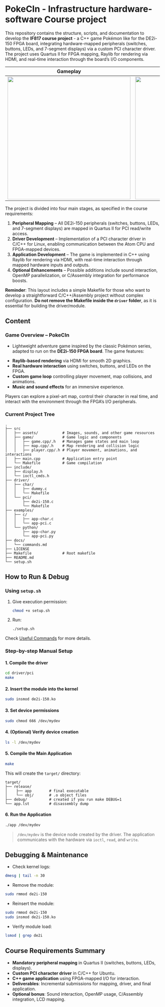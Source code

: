# PokeCIn - Infrastructure hardware-software Course project
This repository contains the structure, scripts, and documentation to develop the **IF817 course project** - a C++ game Pokémon like for the DE2i-150 FPGA board, integrating hardware-mapped peripherals (switches, buttons, LEDs, and 7-segment displays) via a custom PCI character driver. The project uses Quartus II for FPGA mapping, Raylib for rendering via HDMI, and real-time interaction through the board’s I/O components.

| Gameplay |  FPGA DE2i-150  |
|--------------------------------|------------------|
| <img src="https://github.com/user-attachments/assets/2aa637e0-b757-4ccb-959d-1b2f771c2101" width="400"> | <img src="https://github.com/user-attachments/assets/ed2309d3-5dc9-4cba-8f10-6994ca743b21" width="400"> |


The project is divided into four main stages, as specified in the course requirements:

1. **Peripheral Mapping** – All DE2i-150 peripherals (switches, buttons, LEDs, and 7-segment displays) are mapped in Quartus II for PCI read/write access.
2. **Driver Development** – Implementation of a PCI character driver in C/C++ for Linux, enabling communication between the Atom CPU and FPGA-mapped devices.
3. **Application Development** – The game is implemented in C++ using Raylib for rendering via HDMI, with real-time interaction through mapped hardware inputs and outputs.
4. **Optional Enhancements** – Possible additions include sound interaction, OpenMP parallelization, or C/Assembly integration for performance boosts.

**Reminder**: This layout includes a simple Makefile for those who want to develop a straightforward C/C++/Assembly project without complex configuration. **Do not remove the Makefile inside the `driver` folder**, as it is essential for building the driver/module.

## Content

### Game Overview – PokeCIn
- Lightweight adventure game inspired by the classic Pokémon series, adapted to run on the **DE2i-150 FPGA board**.
The game features:

* **Raylib-based rendering** via HDMI for smooth 2D graphics.
* **Real hardware interaction** using switches, buttons, and LEDs on the FPGA.
* **Custom game loop** controlling player movement, map collisions, and animations.
* **Music and sound effects** for an immersive experience.

Players can explore a pixel-art map, control their character in real time, and interact with the environment through the FPGA’s I/O peripherals.

### Current Project Tree

```
.
├── src
│   ├── assets/           # Images, sounds, and other game resources
│   ├── game/             # Game logic and components
│   │   ├── game.cpp/.h   # Manages game states and main loop
│   │   ├── map.cpp/.h    # Map rendering and collision logic
│   │   ├── player.cpp/.h # Player movement, animations, and interactions
│   ├── main.cpp          # Application entry point
│   └── Makefile          # Game compilation
├── include/
│   ├── display.h
│   └── ioctl_cmds.h
├── driver/
│   ├── char/
│   │   ├── dummy.c
│   │   └── Makefile
│   └── pci/
│       ├── de2i-150.c
│       └── Makefile
├── exemples/
│   ├── c/
│   │   ├── app-char.c
│   │   └── app-pci.c
│   └── python/
│       ├── app-char.py
│       └── app-pci.py
├── docs/
│   └── commands.md
├── LICENSE
├── Makefile              # Root makefile
├── README.md
└── setup.sh
```

## How to Run & Debug

### Using `setup.sh`

1. Give execution permission:

   ```bash
   chmod +x setup.sh
   ```

2. Run:

   ```bash
   ./setup.sh
   ```

Check [Useful Commands](docs/commands.md) for more details.

### Step-by-step Manual Setup

#### 1. Compile the driver

```bash
cd driver/pci
make
```

#### 2. Insert the module into the kernel

```bash
sudo insmod de2i-150.ko
```

#### 3. Set device permissions

```bash
sudo chmod 666 /dev/mydev
```

#### 4. (Optional) Verify device creation

```bash
ls -l /dev/mydev
```

#### 5. Compile the Main Application

```bash
make
```

This will create the `target/` directory:

```
target/
├── release/
│    ├── app        # final executable
│    └── obj/       # .o object files
├── debug/          # created if you run make DEBUG=1
└── app.lst         # disassembly dump
```

#### 6. Run the Application

```bash
./app /dev/mydev
```

> `/dev/mydev` is the device node created by the driver. The application communicates with the hardware via `ioctl`, `read`, and `write`.


## Debugging & Maintenance

* Check kernel logs:

```bash
dmesg | tail -n 30
```

* Remove the module:

```bash
sudo rmmod de2i-150
```

* Reinsert the module:

```bash
sudo rmmod de2i-150
sudo insmod de2i-150.ko
```

* Verify module load:

```bash
lsmod | grep de2i
```

## Course Requirements Summary

* **Mandatory peripheral mapping** in Quartus II (switches, buttons, LEDs, displays).
* **Custom PCI character driver** in C/C++ for Ubuntu.
* **C++ game application** using FPGA-mapped I/O for interaction.
* **Deliverables**: Incremental submissions for mapping, driver, and final application.
* **Optional bonus**: Sound interaction, OpenMP usage, C/Assembly integration, LCD mapping.
